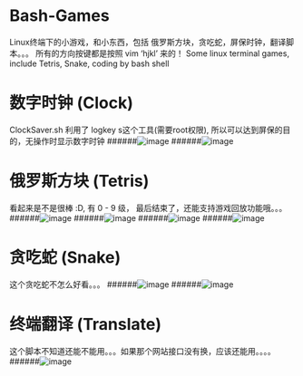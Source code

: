 Bash-Games
===========
Linux终端下的小游戏，和小东西，包括 俄罗斯方块，贪吃蛇，屏保时钟，翻译脚本。。。
所有的方向按键都是按照 vim ‘hjkl’ 来的！ 
Some linux terminal games, include Tetris, Snake, coding by bash shell

数字时钟 (Clock)
================
ClockSaver.sh 利用了 logkey s这个工具(需要root权限), 所以可以达到屏保的目的，无操作时显示数字时钟
######![image](https://github.com/liungkejin/Bash-Games/tree/master/images/clock1.png)
######![image](https://github.com/liungkejin/Bash-Games/tree/master/images/clock2.png)

俄罗斯方块 (Tetris)
===================
看起来是不是很棒 :D, 有 0 - 9 级， 最后结束了，还能支持游戏回放功能哦。。。
######![image](https://github.com/liungkejin/Bash-Games/tree/master/images/tetris1.png)
######![image](https://github.com/liungkejin/Bash-Games/tree/master/images/tetris2.png)
######![image](https://github.com/liungkejin/Bash-Games/tree/master/images/tetris3.png)
######![image](https://github.com/liungkejin/Bash-Games/tree/master/images/tetris4.png)


贪吃蛇 (Snake)
=================
这个贪吃蛇不怎么好看。。。
######![image](https://github.com/liungkejin/Bash-Games/tree/master/images/snake1.png)
######![image](https://github.com/liungkejin/Bash-Games/tree/master/images/snake2.png)


终端翻译 (Translate)
====================
这个脚本不知道还能不能用。。。如果那个网站接口没有换，应该还能用。。。。
######![image](https://github.com/liungkejin/Bash-Games/tree/master/images/translate.png)
